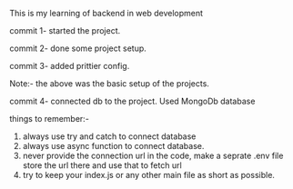 This is my learning of backend in web development


commit 1-
started the project.

commit 2-
done some project setup.

commit 3-
added prittier config.

Note:- the above was the basic setup of the projects.

commit 4-
connected db to the project. Used MongoDb database

things to remember:-
1. always use try and catch to connect database
2. always use async function to connect database.
3. never provide the connection url in the code, make a seprate .env file store the url there and use that to fetch url
4. try to keep your index.js or any other main file as short as possible. 